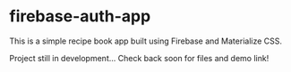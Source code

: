 # firebase-auth-app
This is a simple recipe book app built using Firebase and Materialize CSS.

Project still in development... Check back soon for files and demo link!
